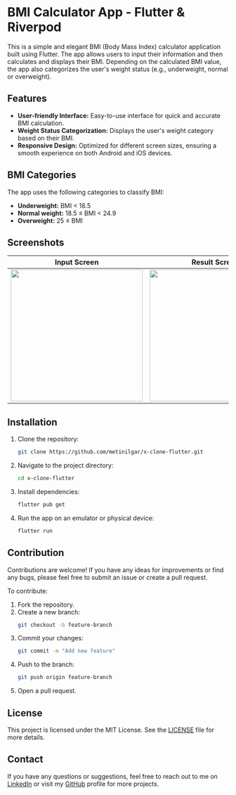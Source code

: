 # BMI Calculator App - Flutter & Riverpod

This is a simple and elegant BMI (Body Mass Index) calculator application built using Flutter. The app allows users to input their information and then calculates and displays their BMI. Depending on the calculated BMI value, the app also categorizes the user's weight status (e.g., underweight, normal or overweight).

## Features

- **User-friendly Interface:** Easy-to-use interface for quick and accurate BMI calculation.
- **Weight Status Categorization:** Displays the user's weight category based on their BMI.
- **Responsive Design:** Optimized for different screen sizes, ensuring a smooth experience on both Android and iOS devices.

## BMI Categories

The app uses the following categories to classify BMI:

- **Underweight:** BMI < 18.5
- **Normal weight:** 18.5 ≤ BMI < 24.9
- **Overweight:** 25 ≤ BMI

## Screenshots

Input Screen               |  Result Screen      
:-------------------------:|:-------------------------:
<img src="https://github.com/user-attachments/assets/6ea98f8b-0e84-46e8-bc27-994e54db0cb6" width="300">| <img src="https://github.com/user-attachments/assets/9fe949bd-ef5c-4082-b9f6-5854f5a477fb" width="300">

## Installation

1. Clone the repository:
    ```bash
    git clone https://github.com/metinilgar/x-clone-flutter.git
    ```
2. Navigate to the project directory:
    ```bash
    cd x-clone-flutter
    ```
3. Install dependencies:
    ```bash
    flutter pub get
    ```
4. Run the app on an emulator or physical device:
    ```bash
    flutter run
    ```

## Contribution
Contributions are welcome! If you have any ideas for improvements or find any bugs, please feel free to submit an issue or create a pull request.

To contribute:

1. Fork the repository.
2. Create a new branch:
    ```bash
    git checkout -b feature-branch
    ```
3. Commit your changes:
    ```bash
    git commit -m "Add new feature"
    ```
4. Push to the branch:
    ```bash
    git push origin feature-branch
    ```
5. Open a pull request.


## License

This project is licensed under the MIT License. See the [LICENSE](https://github.com/metinilgar/bmi-calculator-flutter/blob/main/LICENSE) file for more details.

## Contact

If you have any questions or suggestions, feel free to reach out to me on [LinkedIn](https://www.linkedin.com/in/metinilgarmutlu/) or visit my [GitHub](https://github.com/metinilgar) profile for more projects.
